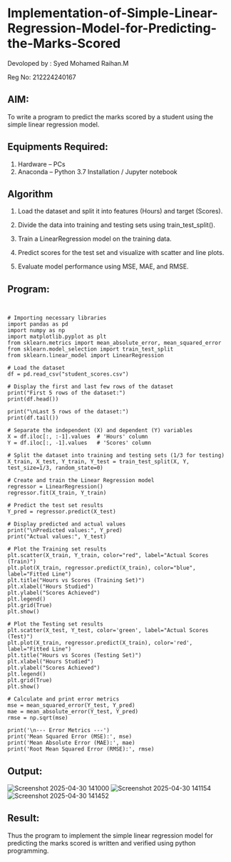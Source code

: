 # Implementation-of-Simple-Linear-Regression-Model-for-Predicting-the-Marks-Scored

Devoloped by : Syed Mohamed Raihan.M

Reg No: 212224240167

## AIM:
To write a program to predict the marks scored by a student using the simple linear regression model.

## Equipments Required:
1. Hardware – PCs
2. Anaconda – Python 3.7 Installation / Jupyter notebook

## Algorithm
1. Load the dataset and split it into features (Hours) and target (Scores).

2. Divide the data into training and testing sets using train_test_split().

3. Train a LinearRegression model on the training data.

4. Predict scores for the test set and visualize with scatter and line plots.

5. Evaluate model performance using MSE, MAE, and RMSE.
 

## Program:
```


# Importing necessary libraries
import pandas as pd
import numpy as np
import matplotlib.pyplot as plt
from sklearn.metrics import mean_absolute_error, mean_squared_error
from sklearn.model_selection import train_test_split
from sklearn.linear_model import LinearRegression

# Load the dataset
df = pd.read_csv("student_scores.csv")

# Display the first and last few rows of the dataset
print("First 5 rows of the dataset:")
print(df.head())

print("\nLast 5 rows of the dataset:")
print(df.tail())

# Separate the independent (X) and dependent (Y) variables
X = df.iloc[:, :-1].values  # 'Hours' column
Y = df.iloc[:, -1].values   # 'Scores' column

# Split the dataset into training and testing sets (1/3 for testing)
X_train, X_test, Y_train, Y_test = train_test_split(X, Y, test_size=1/3, random_state=0)

# Create and train the Linear Regression model
regressor = LinearRegression()
regressor.fit(X_train, Y_train)

# Predict the test set results
Y_pred = regressor.predict(X_test)

# Display predicted and actual values
print("\nPredicted values:", Y_pred)
print("Actual values:", Y_test)

# Plot the Training set results
plt.scatter(X_train, Y_train, color="red", label="Actual Scores (Train)")
plt.plot(X_train, regressor.predict(X_train), color="blue", label="Fitted Line")
plt.title("Hours vs Scores (Training Set)")
plt.xlabel("Hours Studied")
plt.ylabel("Scores Achieved")
plt.legend()
plt.grid(True)
plt.show()

# Plot the Testing set results
plt.scatter(X_test, Y_test, color='green', label="Actual Scores (Test)")
plt.plot(X_train, regressor.predict(X_train), color='red', label="Fitted Line")
plt.title("Hours vs Scores (Testing Set)")
plt.xlabel("Hours Studied")
plt.ylabel("Scores Achieved")
plt.legend()
plt.grid(True)
plt.show()

# Calculate and print error metrics
mse = mean_squared_error(Y_test, Y_pred)
mae = mean_absolute_error(Y_test, Y_pred)
rmse = np.sqrt(mse)

print('\n--- Error Metrics ---')
print('Mean Squared Error (MSE):', mse)
print('Mean Absolute Error (MAE):', mae)
print('Root Mean Squared Error (RMSE):', rmse)

```

## Output:

![Screenshot 2025-04-30 141000](https://github.com/user-attachments/assets/58d0d711-005d-4cc7-86d8-097cebc95a5d)
![Screenshot 2025-04-30 141154](https://github.com/user-attachments/assets/52660918-1005-48fd-885f-54961ff42922)
![Screenshot 2025-04-30 141452](https://github.com/user-attachments/assets/fb0a518a-76c0-4ac7-920d-4c5b298eac51)




## Result:
Thus the program to implement the simple linear regression model for predicting the marks scored is written and verified using python programming.

